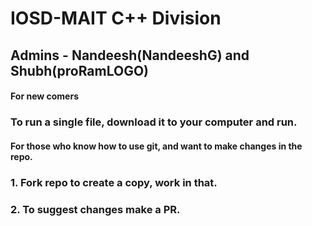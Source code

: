 # IOSD-MAIT C++ Division
## Admins - Nandeesh(NandeeshG) and Shubh(proRamLOGO)

#### For new comers
### To run a single file, download it to your computer and run.

#### For those who know how to use git, and want to make changes in the repo.
### 1. Fork repo to create a copy, work in that.
### 2. To suggest changes make a PR.
